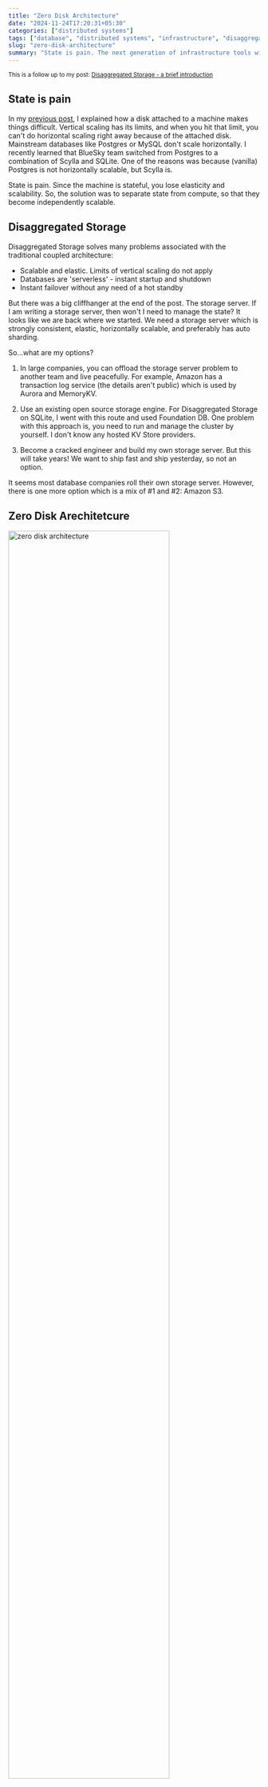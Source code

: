 ```yaml
---
title: "Zero Disk Architecture"
date: "2024-11-24T17:20:31+05:30"
categories: ["distributed systems"]
tags: ["database", "distributed systems", "infrastructure", "disaggregated storage", "zero disk", "diskless"]
slug: "zero-disk-architecture"
summary: "State is pain. The next generation of infrastructure tools will be built on diskless paradigm. In this short post I will explain what is Diskless / Zero Disk Architecture"
---
```


<small>This is a follow up to my post: [Disaggregated Storage - a brief introduction](https://avi.im/blag/2024/disaggregated-storage/)</small>

## State is pain

In my [previous post](https://avi.im/blag/2024/sqlite-bit-flip/), I explained how a disk attached to a machine makes things difficult. Vertical scaling has its limits, and when you hit that limit, you can't do horizontal scaling right away because of the attached disk. Mainstream databases like Postgres or MySQL don't scale horizontally. I recently learned that BlueSky team switched from Postgres to a combination of Scylla and SQLite. One of the reasons was because (vanilla) Postgres is not horizontally scalable, but Scylla is.

State is pain. Since the machine is stateful, you lose elasticity and scalability. So, the solution was to separate state from compute, so that they become independently scalable.

## Disaggregated Storage

Disaggregated Storage solves many problems associated with the traditional coupled architecture:

- Scalable and elastic. Limits of vertical scaling do not apply
- Databases are 'serverless' - instant startup and shutdown
- Instant failover without any need of a hot standby 

But there was a big cliffhanger at the end of the post. The storage server. If I am writing a storage server, then won't I need to manage the state? It looks like we are back where we started. We need a storage server which is strongly consistent, elastic, horizontally scalable, and preferably has auto sharding.

So...what are my options? 

1. In large companies, you can offload the storage server problem to another team and live peacefully. For example, Amazon has a transaction log service (the details aren't public) which is used by Aurora and MemoryKV.

2. Use an existing open source storage engine. For Disaggregated Storage on SQLite, I went with this route and used Foundation DB. One problem with this approach is, you need to run and manage the cluster by yourself. I don't know any hosted KV Store providers.

3. Become a cracked engineer and build my own storage server. But this will take years! We want to ship fast and ship yesterday, so not an option.

It seems most database companies roll their own storage server. However, there is one more option which is a mix of #1 and #2: Amazon S3.

## Zero Disk Arechitetcure

<img src="/blag/images/2024/zero-disk-arch.svg" alt="zero disk architecture" style="width: 80%;"/>

The idea is simple. Instead of writing to a storage server, we will write to S3. Thus we will not manage any storage server, rather we offload it to the smart folks at AWS. S3 meets all our requirements. As a bonus, you get infinite storage space. S3 came out in 2006 and it has proven test of time. It provides [99.999999999% (that's elevan nines) durability](https://x.com/iavins/status/1860621569355030696) and 99.99% availability guarantees. I believe the next generation of infrastructure systems will be built on zero disk paradigm.

This idea is not new. In 2008, there was a research paper ['Building a Database on S3'](https://people.csail.mit.edu/kraska/pub/sigmod08-s3.pdf) - a paper way ahead of its time, with lots of interesting ideas for today's cloud computing. The researchers experimented with storing a B-tree on S3 using SQS as a Write-Ahead Log (WAL). They also provided analysis on latency when writing to S3 and the associated costs. The paper had some flaws, like they dropped ACID properties. However, we are in 2025, and we can do better.

Then, why has no one built such a system until now? My guess: latency and cost. However, S3 keeps getting better. They keep reducing the price all the time. The cost and latency are both going down as technology improves! Amazon S3 Express One Zone was launched last year and it's supposed to be 10x faster. Another reason I think is B-Tree vs LSM Tree. LSM Tree workload is more suited for S3. As most newer databases adapt to LSM, they're closer to S3. In the paper also they map B-Tree on S3.

Another reason I suspect is lack of features like conditional writes. Without this, you need an external system to provide transactional and ACID properties. S3 recently added this which gives you CAS-style operations on S3 objects.

Databases typically operate with pages, which are 4KiB in size. But object storages operate at much bigger sizes. The cost will be insanely high if we write every 4KiB object. So we will batch them at the compute layer till say 512KiB and then write all the pages as a single object. Suppose a transaction has sent a commit request, when do you acknowledge it as committed? If the local batch is not full, then do you make the client wait or cache the writes at compute and return success? If you do the latter, there is a risk of data loss. If you wait, then latency shoots up. Like everything in engineering, there is a trade-off: latency vs durability.

Smaller payloads also mean more requests, but that increases both cost and provides better durability and latency. This adds one more parameter: cost vs latency vs durability.

<img src="/blag/images/2024/latency-cost-durability.svg" alt="latency cost durability trade off" style="width: 80%;"/>

I stole this trade-off diagram from [Jack Vanlightly's excellent article](https://jack-vanlightly.com/blog/2023/11/29/s3-express-one-zone-not-quite-what-i-hoped-for). Chris Riccomini also [explored](https://materializedview.io/p/cloud-storage-triad-latency-cost-durability) this concept and coined catchy 'LCD model' term.

<img src="/blag/images/2024/s3-express-cache.svg" alt="s3 express as a cache"/>

If you want to optimize for latency, you can first write to S3 Express One Zone (supposedly has single digit millisecond latency) and then offload that data to S3 later. In this case, One Zone becomes an intermediate cache server.

<img src="/blag/images/2024/raft-cache.svg" alt="raft cluster as a cache"/>

For OLTP databases, this can be still slow. That's why databases like [Neon](https://neon.tech/blog/architecture-decisions-in-neon), [TiDB](https://aws.amazon.com/blogs/storage/how-pingcap-transformed-tidb-into-a-serverless-dbaas-using-amazon-s3-and-amazon-ebs) etc. have a Raft cluster setup which receives the writes. Then they are written to S3. This also saves on cost because instead of many smaller writes, you can make one large write to S3.

So depending on the trade-offs you want to make, you can write directly to S3 (standard or Express One Zone) or use a write through cache server. Zero disk architecture is also very attractive for systems where you don't care about latency. For example, OLAP databases, data warehouse systems.

Here are some systems which use S3 (or similar) as a primary store: [Snowflake](https://event.cwi.nl/lsde/papers/p215-dageville-snowflake.pdf), [WarpStream](https://www.warpstream.com/blog/zero-disks-is-better-for-kafka), [SlateDB](https://slatedb.io/docs/architecture), [Turbo Puffer](https://turbopuffer.com/architecture), [Clickhouse](https://aws.amazon.com/blogs/storage/clickhouse-cloud-amazon-s3-express-one-zone-making-a-blazing-fast-analytical-database-even-faster/), [Quickwit](https://quickwit.io/docs/main-branch/overview/architecture).

Zero Disk Architeture is a very compelling because you are not managing any storage server. You are not managing the state. The problem is for AWS S3 to deal with now. On top of it, you get all the benefits of disaggregated storage I highlighted earlier. 

It's time we use the S3 as the brother Bezos intended. The malloc of the web.

---

<small>1. Any object store would work. But I like S3.</small><br>
<small>2. If any Amazon engineers would like to share more details about the Transaction Log, hit me up please.</small><br>
<small>3. Jack also wrote an excellent cost analysis: [A Cost Analysis of Replication vs S3 Express One Zone in Transactional Data Systems](https://jack-vanlightly.com/blog/2024/6/10/a-cost-analysis-of-replication-vs-s3-express-one-zone-in-transactional-data-systems)</small><br>
<small>4. In S3, if you store 100 billion objects, you *might* lose one in a year. To put it another way: if you store 10 million objects, it would take 10,000 years to lose one. If a dinosaur had stored 1,000 objects, they would still be intact after 65 million years 🦖</small><br>
